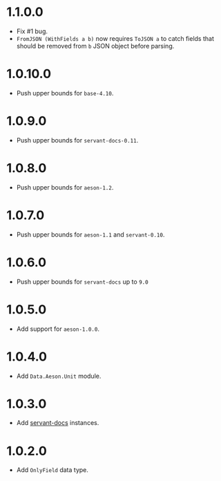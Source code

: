 1.1.0.0
=======

- Fix #1 bug.
- `FromJSON (WithFields a b)` now requires `ToJSON a` to catch fields that should be removed from `b` JSON object before parsing.

1.0.10.0
========

- Push upper bounds for `base-4.10`.

1.0.9.0
=======

- Push upper bounds for `servant-docs-0.11`.

1.0.8.0
=======

- Push upper bounds for `aeson-1.2`.

1.0.7.0
=======

- Push upper bounds for `aeson-1.1` and `servant-0.10`.

1.0.6.0
=======

- Push upper bounds for `servant-docs` up to `9.0`

1.0.5.0
=======

- Add support for `aeson-1.0.0`.

1.0.4.0
=======

- Add `Data.Aeson.Unit` module.

1.0.3.0
=======

- Add [servant-docs](https://hackage.haskell.org/package/servant-docs) instances.

1.0.2.0
=======

- Add `OnlyField` data type.
